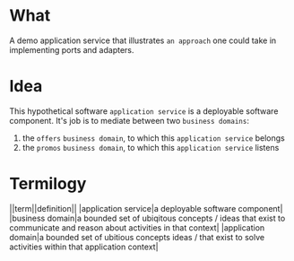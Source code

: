 # What
A demo application service that illustrates `an approach` one could take in implementing ports and adapters.

# Idea
This hypothetical software `application service` is a deployable software component.
It's job is to mediate between two `business domains`:
1) the `offers` `business domain`, to which this `application service` belongs
2) the `promos` `business domain`, to which this `application service` listens

# Termilogy
||term||definition||
|application service|a deployable software component|
|business domain|a bounded set of ubiqitous concepts / ideas that exist to communicate and reason about activities in that context|
|application domain|a bounded set of ubitious concepts ideas / that exist to solve activities within that application context|
